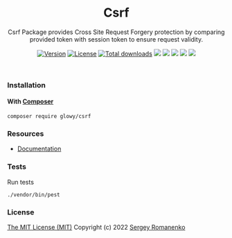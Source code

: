 <h1 align="center">Csrf</h1>
<p align="center">
Csrf Package provides Cross Site Request Forgery protection by comparing provided token with session token to ensure request validity.
</p>
<p align="center">
<a href="https://github.com/glowyphp/csrf/releases"><img alt="Version" src="https://img.shields.io/github/release/glowyphp/csrf.svg?label=version&color=green"></a> <a href="https://github.com/glowyphp/csrf"><img src="https://img.shields.io/badge/license-MIT-blue.svg?color=green" alt="License"></a> <a href="https://packagist.org/packages/glowy/csrf"><img src="https://poser.pugx.org/glowy/csrf/downloads" alt="Total downloads"></a> <img src="https://github.com/glowyphp/csrf/workflows/Static%20Analysis/badge.svg?branch=dev"> <img src="https://github.com/glowyphp/csrf/workflows/Tests/badge.svg">
  <a href="https://app.codacy.com/gh/glowy/csrf?utm_source=github.com&utm_medium=referral&utm_content=glowy/csrf&utm_campaign=Badge_Grade_Dashboard"><img src="https://api.codacy.com/project/badge/Grade/72b4dc84c20145e1b77dc0004a3c8e3d"></a> <a href="https://codeclimate.com/github/glowy/csrf/maintainability"><img src="https://api.codeclimate.com/v1/badges/a4c673a4640a3863a9a4/maintainability" /></a> <img src="http://poser.pugx.org/glowy/csrf/require/php">
</p>

<br>

### Installation

#### With [Composer](https://getcomposer.org)

```
composer require glowy/csrf
```

### Resources
* [Documentation](https://digital.flextype.org/glowyphp/packages/csrf)

### Tests

Run tests

```
./vendor/bin/pest
```

### License
[The MIT License (MIT)](https://github.com/glowyphp/csrf/blob/master/LICENSE.txt)
Copyright (c) 2022 [Sergey Romanenko](https://github.com/Awilum)
